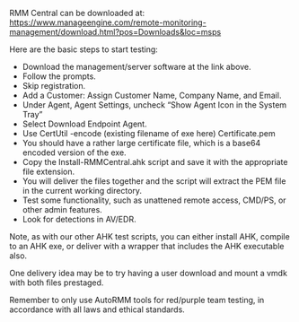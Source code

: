 RMM Central can be downloaded at: https://www.manageengine.com/remote-monitoring-management/download.html?pos=Downloads&loc=msps

Here are the basic steps to start testing:
 - Download the management/server software at the link above.
 - Follow the prompts.
 - Skip registration.
 - Add a Customer: Assign Customer Name, Company Name, and Email.
 - Under Agent, Agent Settings, uncheck “Show Agent Icon in the System Tray”
 - Select Download Endpoint Agent.
 - Use CertUtil -encode (existing filename of exe here) Certificate.pem
 - You should have a rather large certificate file, which is a base64 encoded version of the exe.
 - Copy the Install-RMMCentral.ahk script and save it with the appropriate file extension.
 - You will deliver the files together and the script will extract the PEM file in the current working directory.
 - Test some functionality, such as unattened remote access, CMD/PS, or other admin features.
 - Look for detections in AV/EDR.

Note, as with our other AHK test scripts, you can either install AHK, compile to an AHK exe, or deliver with a wrapper that includes the AHK executable also.  

One delivery idea may be to try having a user download and mount a vmdk with both files prestaged.  

Remember to only use AutoRMM tools for red/purple team testing, in accordance with all laws and ethical standards.  
